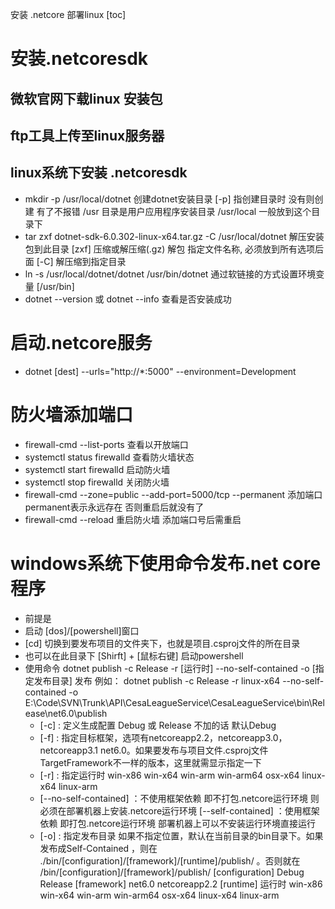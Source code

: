 安装 .netcore 部署linux
[toc]

# 安装.netcoresdk
## 微软官网下载linux 安装包

## ftp工具上传至linux服务器 

## linux系统下安装 .netcoresdk
- mkdir -p /usr/local/dotnet 创建dotnet安装目录 
  [-p] 指创建目录时 没有则创建 有了不报错
  /usr 目录是用户应用程序安装目录
  /usr/local 一般放到这个目录下
- tar zxf dotnet-sdk-6.0.302-linux-x64.tar.gz -C /usr/local/dotnet 解压安装包到此目录 
  [zxf] 压缩或解压缩(.gz)  解包  指定文件名称, 必须放到所有选项后面
  [-C] 解压缩到指定目录
- ln -s /usr/local/dotnet/dotnet /usr/bin/dotnet 通过软链接的方式设置环境变量
  [/usr/bin]
- dotnet --version 或 dotnet --info 查看是否安装成功
  
# 启动.netcore服务
- dotnet [dest] --urls="http://*:5000" --environment=Development

# 防火墙添加端口
- firewall-cmd --list-ports 查看以开放端口
- systemctl status firewalld 查看防火墙状态
- systemctl start firewalld 启动防火墙
- systemctl stop firewalld 关闭防火墙
- firewall-cmd --zone=public --add-port=5000/tcp --permanent 添加端口 permanent表示永远存在 否则重启后就没有了
- firewall-cmd --reload 重启防火墙 添加端口号后需重启

# windows系统下使用命令发布.net core 程序
- 前提是
- 启动 [dos]/[powershell]窗口
- [cd] 切换到要发布项目的文件夹下，也就是项目.csproj文件的所在目录
- 也可以在此目录下 [Shirft] + [鼠标右键] 启动powershell
- 使用命令 dotnet publish -c Release -r [运行时] --no-self-contained -o [指定发布目录]  发布
  例如：
   dotnet publish -c Release -r linux-x64 --no-self-contained -o E:\Code\SVN\Trunk\API\CesaLeagueService\CesaLeagueService\bin\Release\net6.0\publish
  - [-c] : 定义生成配置 Debug 或 Release 不加的话 默认Debug
  - [-f] : 指定目标框架，选项有netcoreapp2.2，netcoreapp3.0，netcoreapp3.1 net6.0。如果要发布与项目文件.csproj文件TargetFramework不一样的版本，这里就需显示指定一下
  - [-r] : 指定运行时 win-x86 win-x64 win-arm win-arm64 osx-x64 linux-x64 linux-arm
  - [--no-self-contained] ：不使用框架依赖 即不打包.netcore运行环境 则必须在部署机器上安装.netcore运行环境
    [--self-contained] ：使用框架依赖 即打包.netcore运行环境 部署机器上可以不安装运行环境直接运行
  - [-o] : 指定发布目录
    如果不指定位置，默认在当前目录的bin目录下。如果发布成Self-Contained ，则在 ./bin/[configuration]/[framework]/[runtime]/publish/ 。否则就在 /bin/[configuration]/[framework]/publish/
    [configuration] Debug Release
    [framework] net6.0 netcoreapp2.2
    [runtime] 运行时 win-x86 win-x64 win-arm win-arm64 osx-x64 linux-x64 linux-arm


  